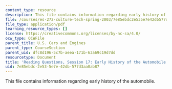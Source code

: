 ```yaml
---
content_type: resource
description: This file contains information regarding early history of the automobile.
file: /courses/es-272-culture-tech-spring-2003/7e85ebdc2e535e7e42db577d3aa0ab87_MITES_272S03_q17.pdf
file_type: application/pdf
learning_resource_types: []
license: https://creativecommons.org/licenses/by-nc-sa/4.0/
ocw_type: OCWFile
parent_title: U.S. Cars and Engines
parent_type: CourseSection
parent_uid: dfc8d196-5c7b-aeea-171b-63a69c19d7dd
resourcetype: Document
title: 'Reading Questions, Session 17: Early History of the Automobile'
uid: 7e85ebdc-2e53-5e7e-42db-577d3aa0ab87
---
```

This file contains information regarding early history of the automobile.